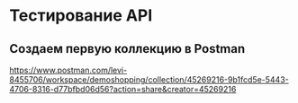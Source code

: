 # Тестирование API

## Создаем первую коллекцию в Postman 

https://www.postman.com/levi-8455706/workspace/demoshopping/collection/45269216-9b1fcd5e-5443-4706-8316-d77bfbd06d56?action=share&creator=45269216
